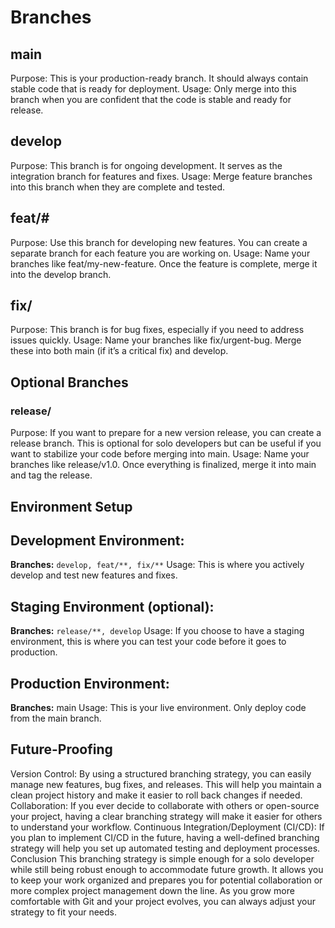 # Branches

## main
Purpose: This is your production-ready branch. It should always contain stable code that is ready for deployment.
Usage: Only merge into this branch when you are confident that the code is stable and ready for release.

## develop
Purpose: This branch is for ongoing development. It serves as the integration branch for features and fixes.
Usage: Merge feature branches into this branch when they are complete and tested.

## feat/#
Purpose: Use this branch for developing new features. You can create a separate branch for each feature you are working on.
Usage: Name your branches like feat/my-new-feature. Once the feature is complete, merge it into the develop branch.

## fix/
Purpose: This branch is for bug fixes, especially if you need to address issues quickly.
Usage: Name your branches like fix/urgent-bug. Merge these into both main (if it’s a critical fix) and develop.

## Optional Branches

### release/
Purpose: If you want to prepare for a new version release, you can create a release branch. This is optional for solo developers but can be useful if you want to stabilize your code before merging into main.
Usage: Name your branches like release/v1.0. Once everything is finalized, merge it into main and tag the release.

## Environment Setup

## Development Environment:
__Branches:__ ``` develop, feat/**, fix/** ```
Usage: This is where you actively develop and test new features and fixes.

## Staging Environment (optional):
__Branches:__ ```release/**, develop```
Usage: If you choose to have a staging environment, this is where you can test your code before it goes to production.

## Production Environment:
__Branches:__ main
Usage: This is your live environment. Only deploy code from the main branch.

## Future-Proofing
 Version Control: By using a structured branching strategy, you can easily manage new features, bug fixes, and releases. This will help you maintain a clean project history and make it easier to roll back changes if needed.
Collaboration: If you ever decide to collaborate with others or open-source your project, having a clear branching strategy will make it easier for others to understand your workflow.
Continuous Integration/Deployment (CI/CD): If you plan to implement CI/CD in the future, having a well-defined branching strategy will help you set up automated testing and deployment processes.
Conclusion
This branching strategy is simple enough for a solo developer while still being robust enough to accommodate future growth. It allows you to keep your work organized and prepares you for potential collaboration or more complex project management down the line. As you grow more comfortable with Git and your project evolves, you can always adjust your strategy to fit your needs.